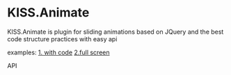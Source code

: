 KISS.Animate
============

KISS.Animate is plugin for sliding animations based on JQuery and the best code structure practices with easy api 

examples:
<a href="http://jsfiddle.net/daogurtsov/8cGsq/1/">1. with code</a>
<a href="http://jsfiddle.net/daogurtsov/8cGsq/1/embedded/result/">2.full screen</a>

API
